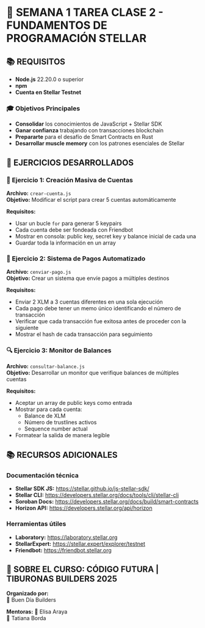 # 📝 SEMANA 1 TAREA CLASE 2 - FUNDAMENTOS DE PROGRAMACIÓN STELLAR

## 📚 REQUISITOS

- **Node.js** 22.20.0 o superior 
- **npm** 
- **Cuenta en Stellar Testnet** 

### 🎓 Objetivos Principales
- **Consolidar** los conocimientos de JavaScript + Stellar SDK
- **Ganar confianza** trabajando con transacciones blockchain
- **Prepararte** para el desafío de Smart Contracts en Rust
- **Desarrollar muscle memory** con los patrones esenciales de Stellar

## 📂 EJERCICIOS DESARROLLADOS

### 🚀 Ejercicio 1: Creación Masiva de Cuentas
**Archivo:** `crear-cuenta.js`  
**Objetivo:** Modificar el script para crear 5 cuentas automáticamente

**Requisitos:**
- Usar un bucle `for` para generar 5 keypairs
- Cada cuenta debe ser fondeada con Friendbot
- Mostrar en consola: public key, secret key y balance inicial de cada una
- Guardar toda la información en un array

### 🚀 Ejercicio 2: Sistema de Pagos Automatizado
**Archivo:** `cenviar-pago.js`  
**Objetivo:** Crear un sistema que envíe pagos a múltiples destinos

**Requisitos:**
- Enviar 2 XLM a 3 cuentas diferentes en una sola ejecución
- Cada pago debe tener un memo único identificando el número de transacción
- Verificar que cada transacción fue exitosa antes de proceder con la siguiente
- Mostrar el hash de cada transacción para seguimiento

### 🔍 Ejercicio 3: Monitor de Balances
**Archivo:** `consultar-balance.js`  
**Objetivo:** Desarrollar un monitor que verifique balances de múltiples cuentas

**Requisitos:**
- Aceptar un array de public keys como entrada
- Mostrar para cada cuenta:
  - Balance de XLM
  - Número de trustlines activos
  - Sequence number actual
- Formatear la salida de manera legible

## 📚 RECURSOS ADICIONALES

### Documentación técnica

- **Stellar SDK JS:** https://stellar.github.io/js-stellar-sdk/
- **Stellar CLI:** https://developers.stellar.org/docs/tools/cli/stellar-cli
- **Soroban Docs:** https://developers.stellar.org/docs/build/smart-contracts
- **Horizon API:** https://developers.stellar.org/api/horizon

### Herramientas útiles

- **Laboratory:** https://laboratory.stellar.org
- **StellarExpert:** https://stellar.expert/explorer/testnet
- **Friendbot:** https://friendbot.stellar.org


## 🦈 SOBRE EL CURSO: CÓDIGO FUTURA | TIBURONAS BUILDERS 2025

**Organizado por:**  
💙 Buen Día Builders 

**Mentoras:**
    🌟 Elisa Araya  
    🌟 Tatiana Borda